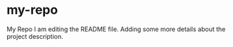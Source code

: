 # my-repo
My Repo
I am editing the README file. Adding some more details about the project description.
